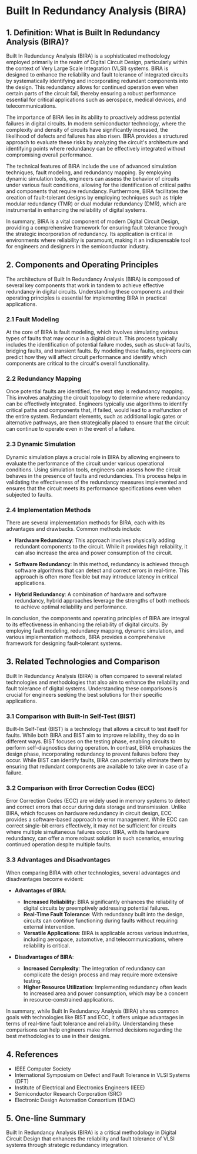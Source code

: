 # Built In Redundancy Analysis (BIRA)

## 1. Definition: What is **Built In Redundancy Analysis (BIRA)**?

Built In Redundancy Analysis (BIRA) is a sophisticated methodology employed primarily in the realm of Digital Circuit Design, particularly within the context of Very Large Scale Integration (VLSI) systems. BIRA is designed to enhance the reliability and fault tolerance of integrated circuits by systematically identifying and incorporating redundant components into the design. This redundancy allows for continued operation even when certain parts of the circuit fail, thereby ensuring a robust performance essential for critical applications such as aerospace, medical devices, and telecommunications.

The importance of BIRA lies in its ability to proactively address potential failures in digital circuits. In modern semiconductor technology, where the complexity and density of circuits have significantly increased, the likelihood of defects and failures has also risen. BIRA provides a structured approach to evaluate these risks by analyzing the circuit's architecture and identifying points where redundancy can be effectively integrated without compromising overall performance.

The technical features of BIRA include the use of advanced simulation techniques, fault modeling, and redundancy mapping. By employing dynamic simulation tools, engineers can assess the behavior of circuits under various fault conditions, allowing for the identification of critical paths and components that require redundancy. Furthermore, BIRA facilitates the creation of fault-tolerant designs by employing techniques such as triple modular redundancy (TMR) or dual modular redundancy (DMR), which are instrumental in enhancing the reliability of digital systems.

In summary, BIRA is a vital component of modern Digital Circuit Design, providing a comprehensive framework for ensuring fault tolerance through the strategic incorporation of redundancy. Its application is critical in environments where reliability is paramount, making it an indispensable tool for engineers and designers in the semiconductor industry.

## 2. Components and Operating Principles

The architecture of Built In Redundancy Analysis (BIRA) is composed of several key components that work in tandem to achieve effective redundancy in digital circuits. Understanding these components and their operating principles is essential for implementing BIRA in practical applications.

### 2.1 Fault Modeling

At the core of BIRA is fault modeling, which involves simulating various types of faults that may occur in a digital circuit. This process typically includes the identification of potential failure modes, such as stuck-at faults, bridging faults, and transient faults. By modeling these faults, engineers can predict how they will affect circuit performance and identify which components are critical to the circuit's overall functionality.

### 2.2 Redundancy Mapping

Once potential faults are identified, the next step is redundancy mapping. This involves analyzing the circuit topology to determine where redundancy can be effectively integrated. Engineers typically use algorithms to identify critical paths and components that, if failed, would lead to a malfunction of the entire system. Redundant elements, such as additional logic gates or alternative pathways, are then strategically placed to ensure that the circuit can continue to operate even in the event of a failure.

### 2.3 Dynamic Simulation

Dynamic simulation plays a crucial role in BIRA by allowing engineers to evaluate the performance of the circuit under various operational conditions. Using simulation tools, engineers can assess how the circuit behaves in the presence of faults and redundancies. This process helps in validating the effectiveness of the redundancy measures implemented and ensures that the circuit meets its performance specifications even when subjected to faults.

### 2.4 Implementation Methods

There are several implementation methods for BIRA, each with its advantages and drawbacks. Common methods include:

- **Hardware Redundancy**: This approach involves physically adding redundant components to the circuit. While it provides high reliability, it can also increase the area and power consumption of the circuit.
  
- **Software Redundancy**: In this method, redundancy is achieved through software algorithms that can detect and correct errors in real-time. This approach is often more flexible but may introduce latency in critical applications.

- **Hybrid Redundancy**: A combination of hardware and software redundancy, hybrid approaches leverage the strengths of both methods to achieve optimal reliability and performance.

In conclusion, the components and operating principles of BIRA are integral to its effectiveness in enhancing the reliability of digital circuits. By employing fault modeling, redundancy mapping, dynamic simulation, and various implementation methods, BIRA provides a comprehensive framework for designing fault-tolerant systems.

## 3. Related Technologies and Comparison

Built In Redundancy Analysis (BIRA) is often compared to several related technologies and methodologies that also aim to enhance the reliability and fault tolerance of digital systems. Understanding these comparisons is crucial for engineers seeking the best solutions for their specific applications.

### 3.1 Comparison with Built-In Self-Test (BIST)

Built-In Self-Test (BIST) is a technology that allows a circuit to test itself for faults. While both BIRA and BIST aim to improve reliability, they do so in different ways. BIST focuses on the testing phase, enabling circuits to perform self-diagnostics during operation. In contrast, BIRA emphasizes the design phase, incorporating redundancy to prevent failures before they occur. While BIST can identify faults, BIRA can potentially eliminate them by ensuring that redundant components are available to take over in case of a failure.

### 3.2 Comparison with Error Correction Codes (ECC)

Error Correction Codes (ECC) are widely used in memory systems to detect and correct errors that occur during data storage and transmission. Unlike BIRA, which focuses on hardware redundancy in circuit design, ECC provides a software-based approach to error management. While ECC can correct single-bit errors effectively, it may not be sufficient for circuits where multiple simultaneous failures occur. BIRA, with its hardware redundancy, can offer a more robust solution in such scenarios, ensuring continued operation despite multiple faults.

### 3.3 Advantages and Disadvantages

When comparing BIRA with other technologies, several advantages and disadvantages become evident:

- **Advantages of BIRA**:
  - **Increased Reliability**: BIRA significantly enhances the reliability of digital circuits by preemptively addressing potential failures.
  - **Real-Time Fault Tolerance**: With redundancy built into the design, circuits can continue functioning during faults without requiring external intervention.
  - **Versatile Applications**: BIRA is applicable across various industries, including aerospace, automotive, and telecommunications, where reliability is critical.

- **Disadvantages of BIRA**:
  - **Increased Complexity**: The integration of redundancy can complicate the design process and may require more extensive testing.
  - **Higher Resource Utilization**: Implementing redundancy often leads to increased area and power consumption, which may be a concern in resource-constrained applications.

In summary, while Built In Redundancy Analysis (BIRA) shares common goals with technologies like BIST and ECC, it offers unique advantages in terms of real-time fault tolerance and reliability. Understanding these comparisons can help engineers make informed decisions regarding the best methodologies to use in their designs.

## 4. References

- IEEE Computer Society
- International Symposium on Defect and Fault Tolerance in VLSI Systems (DFT)
- Institute of Electrical and Electronics Engineers (IEEE)
- Semiconductor Research Corporation (SRC)
- Electronic Design Automation Consortium (EDAC)

## 5. One-line Summary

Built In Redundancy Analysis (BIRA) is a critical methodology in Digital Circuit Design that enhances the reliability and fault tolerance of VLSI systems through strategic redundancy integration.